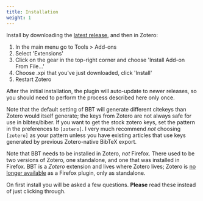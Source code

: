 ```yaml
---
title: Installation
weight: 1
---
```


Install by downloading the [latest release](https://github.com/retorquere/zotero-better-bibtex/releases/latest), and then in Zotero:

1. In the main menu go to Tools > Add-ons
2. Select 'Extensions'
3. Click on the gear in the top-right corner and choose 'Install Add-on From File...'
4. Choose .xpi that you've just downloaded, click 'Install'
5. Restart Zotero

After the initial installation, the plugin will auto-update to newer releases, so you should need to perform the process described here only once. 

Note that the default setting of BBT will generate different citekeys than Zotero would itself generate; the keys from Zotero are not always safe for use in bibtex/biber. If you want to get the stock zotero keys, set the pattern in the preferences to `[zotero]`. I very much recommend *not* choosing `[zotero]` as your pattern unless you have existing articles that use keys generated by previous Zotero-native BibTeX export.

Note that BBT needs to be installed in Zotero, *not* Firefox. There used to be two versions of Zotero, one standalone, and one that was installed in Firefox. BBT is a *Zotero* extension and lives where Zotero lives; Zotero is [no longer available](https://www.zotero.org/blog/zotero-5-and-firefox-faq/) as a Firefox plugin, only as standalone.

On first install you will be asked a few questions. **Please** read these instead of just clicking through.

